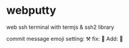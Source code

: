 # webputty
web ssh terminal with termjs &amp; ssh2 library

commit message emoji
setting: ⚒
fix: 🔨
Add: 📑